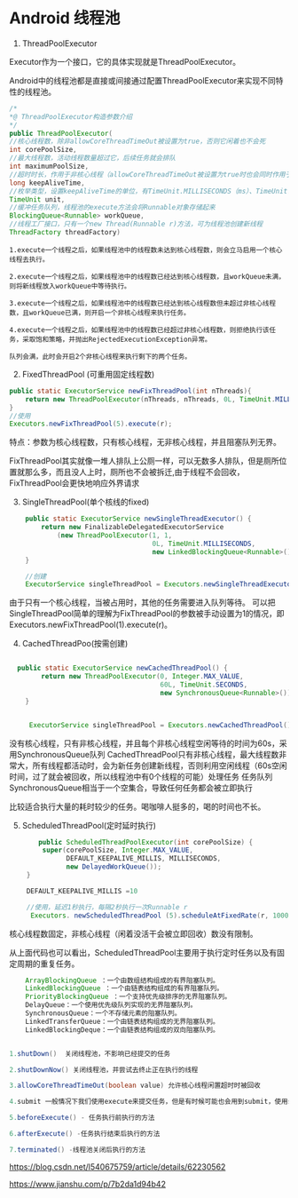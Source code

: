 # Android 线程池

1. ThreadPoolExecutor 

Executor作为一个接口，它的具体实现就是ThreadPoolExecutor。

Android中的线程池都是直接或间接通过配置ThreadPoolExecutor来实现不同特性的线程池。

```java
/* 
*@ ThreadPoolExecutor构造参数介绍 
*/  
public ThreadPoolExecutor(  
//核心线程数，除非allowCoreThreadTimeOut被设置为true，否则它闲着也不会死  
int corePoolSize,   
//最大线程数，活动线程数量超过它，后续任务就会排队                     
int maximumPoolSize,   
//超时时长，作用于非核心线程（allowCoreThreadTimeOut被设置为true时也会同时作用于核心线程），闲置超时便被回收             
long keepAliveTime,                            
//枚举类型，设置keepAliveTime的单位，有TimeUnit.MILLISECONDS（ms）、TimeUnit. SECONDS（s）等  
TimeUnit unit,  
//缓冲任务队列，线程池的execute方法会将Runnable对象存储起来  
BlockingQueue<Runnable> workQueue,  
//线程工厂接口，只有一个new Thread(Runnable r)方法，可为线程池创建新线程  
ThreadFactory threadFactory)

```



    1.execute一个线程之后，如果线程池中的线程数未达到核心线程数，则会立马启用一个核心线程去执行。

    2.execute一个线程之后，如果线程池中的线程数已经达到核心线程数，且workQueue未满，则将新线程放入workQueue中等待执行。

    3.execute一个线程之后，如果线程池中的线程数已经达到核心线程数但未超过非核心线程数，且workQueue已满，则开启一个非核心线程来执行任务。

    4.execute一个线程之后，如果线程池中的线程数已经超过非核心线程数，则拒绝执行该任务，采取饱和策略，并抛出RejectedExecutionException异常。

    队列会满，此时会开启2个非核心线程来执行剩下的两个任务。


2. FixedThreadPool (可重用固定线程数)

```java
public static ExecutorService newFixThreadPool(int nThreads){  
    return new ThreadPoolExecutor(nThreads, nThreads, 0L, TimeUnit.MILLISECONDS, new LinkedBlockingQueue<Runnable>());  
}  
//使用  
Executors.newFixThreadPool(5).execute(r);
```

特点：参数为核心线程数，只有核心线程，无非核心线程，并且阻塞队列无界。

FixThreadPool其实就像一堆人排队上公厕一样，可以无数多人排队，但是厕所位置就那么多，而且没人上时，厕所也不会被拆迁,由于线程不会回收，FixThreadPool会更快地响应外界请求


3. SingleThreadPool(单个核线的fixed)

```java
    public static ExecutorService newSingleThreadExecutor() {
        return new FinalizableDelegatedExecutorService
            (new ThreadPoolExecutor(1, 1,
                                    0L, TimeUnit.MILLISECONDS,
                                    new LinkedBlockingQueue<Runnable>()));
    }

    //创建
    ExecutorService singleThreadPool = Executors.newSingleThreadExecutor();

```
由于只有一个核心线程，当被占用时，其他的任务需要进入队列等待。
可以把SingleThreadPool简单的理解为FixThreadPool的参数被手动设置为1的情况，即Executors.newFixThreadPool(1).execute(r)。

4.  CachedThreadPoo(按需创建)
```java

  public static ExecutorService newCachedThreadPool() {
        return new ThreadPoolExecutor(0, Integer.MAX_VALUE,
                                      60L, TimeUnit.SECONDS,
                                      new SynchronousQueue<Runnable>());
    }


     ExecutorService singleThreadPool = Executors.newCachedThreadPool();
```
没有核心线程，只有非核心线程，并且每个非核心线程空闲等待的时间为60s，采用SynchronousQueue队列
CachedThreadPool只有非核心线程，最大线程数非常大，所有线程都活动时，会为新任务创建新线程，否则利用空闲线程（60s空闲时间，过了就会被回收，所以线程池中有0个线程的可能）处理任务
任务队列SynchronousQueue相当于一个空集合，导致任何任务都会被立即执行

比较适合执行大量的耗时较少的任务。喝咖啡人挺多的，喝的时间也不长。


5. ScheduledThreadPool(定时延时执行)
   ```java
       public ScheduledThreadPoolExecutor(int corePoolSize) {
        super(corePoolSize, Integer.MAX_VALUE,
              DEFAULT_KEEPALIVE_MILLIS, MILLISECONDS,
              new DelayedWorkQueue());
    }

    DEFAULT_KEEPALIVE_MILLIS =10 

    //使用，延迟1秒执行，每隔2秒执行一次Runnable r  
     Executors. newScheduledThreadPool (5).scheduleAtFixedRate(r, 1000, 2000, TimeUnit.MILLISECONDS);
   ```
核心线程数固定，非核心线程（闲着没活干会被立即回收）数没有限制。

从上面代码也可以看出，ScheduledThreadPool主要用于执行定时任务以及有固定周期的重复任务。

   
   
```java
    ArrayBlockingQueue ：一个由数组结构组成的有界阻塞队列。
    LinkedBlockingQueue ：一个由链表结构组成的有界阻塞队列。
    PriorityBlockingQueue ：一个支持优先级排序的无界阻塞队列。
    DelayQueue：一个使用优先级队列实现的无界阻塞队列。
    SynchronousQueue：一个不存储元素的阻塞队列。
    LinkedTransferQueue：一个由链表结构组成的无界阻塞队列。
    LinkedBlockingDeque：一个由链表结构组成的双向阻塞队列。
```
```java

1.shutDown()  关闭线程池，不影响已经提交的任务

2.shutDownNow() 关闭线程池，并尝试去终止正在执行的线程

3.allowCoreThreadTimeOut(boolean value) 允许核心线程闲置超时时被回收

4.submit 一般情况下我们使用execute来提交任务，但是有时候可能也会用到submit，使用submit的好处是submit有返回值。

5.beforeExecute() - 任务执行前执行的方法

6.afterExecute() -任务执行结束后执行的方法

7.terminated() -线程池关闭后执行的方法
```

https://blog.csdn.net/l540675759/article/details/62230562

https://www.jianshu.com/p/7b2da1d94b42